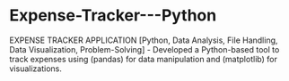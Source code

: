 # Expense-Tracker---Python
EXPENSE TRACKER APPLICATION [Python, Data Analysis, File Handling, Data Visualization, Problem-Solving] - Developed a Python-based tool to track expenses using (pandas) for data manipulation and (matplotlib) for visualizations.
